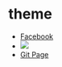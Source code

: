 # theme
- [Facebook](https://www.facebook.com/profile.php?id=61555053981456)
- ![](https://scontent-atl3-2.xx.fbcdn.net/v/t39.30808-1/412290931_122093637728168466_4262426539881517427_n.jpg?_nc_cat=104&ccb=1-7&_nc_sid=5740b7&_nc_ohc=X-KdKz3tEZsAX8yl-Su&_nc_ht=scontent-atl3-2.xx&oh=00_AfCrH0i_yutUzG_aUIL6UqayhwvxrNoEU0L3bZRSKRYNgg&oe=658A6A74)
- [Git Page](https://mdtve.github.io/theme/)
